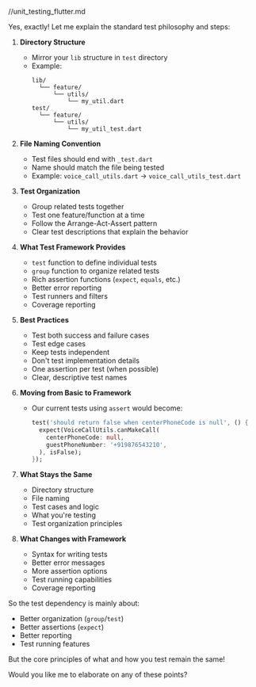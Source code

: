 //unit_testing_flutter.md


Yes, exactly! Let me explain the standard test philosophy and steps:

1. **Directory Structure**
   - Mirror your `lib` structure in `test` directory
   - Example:
     ```
     lib/
       └── feature/
           └── utils/
               └── my_util.dart
     test/
       └── feature/
           └── utils/
               └── my_util_test.dart
     ```

2. **File Naming Convention**
   - Test files should end with `_test.dart`
   - Name should match the file being tested
   - Example: `voice_call_utils.dart` → `voice_call_utils_test.dart`

3. **Test Organization**
   - Group related tests together
   - Test one feature/function at a time
   - Follow the Arrange-Act-Assert pattern
   - Clear test descriptions that explain the behavior

4. **What Test Framework Provides**
   - `test` function to define individual tests
   - `group` function to organize related tests
   - Rich assertion functions (`expect`, `equals`, etc.)
   - Better error reporting
   - Test runners and filters
   - Coverage reporting

5. **Best Practices**
   - Test both success and failure cases
   - Test edge cases
   - Keep tests independent
   - Don't test implementation details
   - One assertion per test (when possible)
   - Clear, descriptive test names

6. **Moving from Basic to Framework**
   - Our current tests using `assert` would become:
     ```dart
     test('should return false when centerPhoneCode is null', () {
       expect(VoiceCallUtils.canMakeCall(
         centerPhoneCode: null,
         guestPhoneNumber: '+919876543210',
       ), isFalse);
     });
     ```

7. **What Stays the Same**
   - Directory structure
   - File naming
   - Test cases and logic
   - What you're testing
   - Test organization principles

8. **What Changes with Framework**
   - Syntax for writing tests
   - Better error messages
   - More assertion options
   - Test running capabilities
   - Coverage reporting

So the test dependency is mainly about:
- Better organization (`group`/`test`)
- Better assertions (`expect`)
- Better reporting
- Test running features

But the core principles of what and how you test remain the same!

Would you like me to elaborate on any of these points?